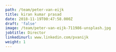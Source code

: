 ```yaml
---
path: /team/peter-van-eijk
title: kiran kumar prasad
date: 2018-11-19T00:47:58.000Z
draft: 'false'
image: /team/peter-van-eijk-711986-unsplash.jpg
jobtitle: Director
linkedinurl: www.linkedin.com/pvanijk
weight: 1
---
```


